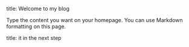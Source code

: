 
title: Welcome to my blog


Type the content you want on your homepage. You can use Markdown formatting on this page.


title: it in the next step
